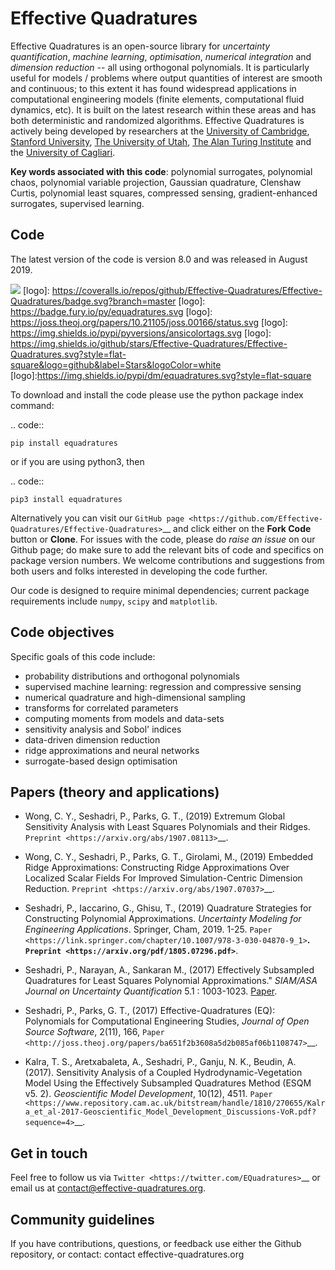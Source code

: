 # Effective Quadratures

Effective Quadratures is an open-source library for *uncertainty quantification*, *machine learning*, *optimisation*, *numerical integration* and *dimension reduction* -- all using orthogonal polynomials. It is particularly useful for models / problems where output quantities of interest are smooth and continuous; to this extent it has found widespread applications in computational engineering models (finite elements, computational fluid dynamics, etc). It is built on the latest research within these areas and has both deterministic and randomized algorithms. Effective Quadratures is actively being developed by researchers at the [University of Cambridge](https://www.cam.ac.uk), [Stanford University](https://www.stanford.edu), [The University of Utah](https://www.utah.edu), [The Alan Turing Institute](https://www.turing.ac.uk) and the [University of Cagliari](https://www.unica.it/unica/).  

**Key words associated with this code**: polynomial surrogates, polynomial chaos, polynomial variable projection, Gaussian quadrature, Clenshaw Curtis, polynomial least squares, compressed sensing, gradient-enhanced surrogates, supervised learning.

## Code

The latest version of the code is version 8.0 and was released in August 2019. 

![](https://travis-ci.org/Effective-Quadratures/Effective-Quadratures.svg?branch=master)
[logo]: https://coveralls.io/repos/github/Effective-Quadratures/Effective-Quadratures/badge.svg?branch=master
[logo]: https://badge.fury.io/py/equadratures.svg
[logo]: https://joss.theoj.org/papers/10.21105/joss.00166/status.svg
[logo]: https://img.shields.io/pypi/pyversions/ansicolortags.svg
[logo]: https://img.shields.io/github/stars/Effective-Quadratures/Effective-Quadratures.svg?style=flat-square&logo=github&label=Stars&logoColor=white
[logo]:https://img.shields.io/pypi/dm/equadratures.svg?style=flat-square

To download and install the code please use the python package index command:

.. code::
	
	pip install equadratures

or if you are using python3, then

.. code::
	
	pip3 install equadratures

Alternatively you can visit our `GitHub page <https://github.com/Effective-Quadratures/Effective-Quadratures>`__ and click either on the **Fork Code** button or **Clone**. For issues with the code, please do *raise an issue* on our Github page; do make sure to add the relevant bits of code and specifics on package version numbers. We welcome contributions and suggestions from both users and folks interested in developing the code further.

Our code is designed to require minimal dependencies; current package requirements include ``numpy``, ``scipy`` and ``matplotlib``.


## Code objectives


Specific goals of this code include:

* probability distributions and orthogonal polynomials
* supervised machine learning: regression and compressive sensing
* numerical quadrature and high-dimensional sampling
* transforms for correlated parameters
* computing moments from models and data-sets
* sensitivity analysis and Sobol' indices
* data-driven dimension reduction
* ridge approximations and neural networks
* surrogate-based design optimisation 


## Papers (theory and applications)

- Wong, C. Y., Seshadri, P., Parks, G. T., (2019) Extremum Global Sensitivity Analysis with Least Squares Polynomials and their Ridges. `Preprint <https://arxiv.org/abs/1907.08113>`__.

- Wong, C. Y., Seshadri, P., Parks, G. T., Girolami, M., (2019) Embedded Ridge Approximations: Constructing Ridge Approximations Over Localized Scalar Fields For Improved Simulation-Centric Dimension Reduction. `Preprint <https://arxiv.org/abs/1907.07037>`__.

- Seshadri, P., Iaccarino, G., Ghisu, T., (2019) Quadrature Strategies for Constructing Polynomial Approximations. *Uncertainty Modeling for Engineering Applications*. Springer, Cham, 2019. 1-25. `Paper <https://link.springer.com/chapter/10.1007/978-3-030-04870-9_1>`__. `Preprint <https://arxiv.org/pdf/1805.07296.pdf>`__.

- Seshadri, P., Narayan, A., Sankaran M., (2017) Effectively Subsampled Quadratures for Least Squares Polynomial Approximations." *SIAM/ASA Journal on Uncertainty Quantification* 5.1 : 1003-1023. [Paper](https://epubs.siam.org/doi/abs/10.1137/16M1057668).

- Seshadri, P., Parks, G. T., (2017) Effective-Quadratures (EQ): Polynomials for Computational Engineering Studies, *Journal of Open Source Software*, 2(11), 166, `Paper <http://joss.theoj.org/papers/ba651f2b3608a5d2b085af06b1108747>`__.

- Kalra, T. S., Aretxabaleta, A., Seshadri, P., Ganju, N. K., Beudin, A. (2017). Sensitivity Analysis of a Coupled Hydrodynamic-Vegetation Model Using the Effectively Subsampled Quadratures Method (ESQM v5. 2). *Geoscientific Model Development*, 10(12), 4511. `Paper <https://www.repository.cam.ac.uk/bitstream/handle/1810/270655/Kalra_et_al-2017-Geoscientific_Model_Development_Discussions-VoR.pdf?sequence=4>`__.

## Get in touch

Feel free to follow us via `Twitter <https://twitter.com/EQuadratures>`__ or email us at contact@effective-quadratures.org. 


## Community guidelines

If you have contributions, questions, or feedback use either the Github repository, or contact: contact <at> effective-quadratures.org
